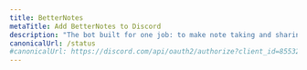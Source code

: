 ```yaml
---
title: BetterNotes
metaTitle: Add BetterNotes to Discord
description: "The bot built for one job: to make note taking and sharing even more powerful"
canonicalUrl: /status
#canonicalUrl: https://discord.com/api/oauth2/authorize?client_id=855324401373544458&permissions=519232&scope=bot
---
```


<Redirect :to="$frontmatter.canonicalUrl" />
